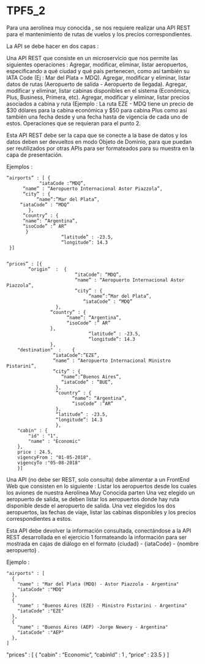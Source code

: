 # TPF5_2
Para una aerolínea muy conocida , se nos requiere realizar una API REST para el mantenimiento de rutas de vuelos y los precios correspondientes.

La API se debe hacer en dos capas :

Una API REST que consiste en un microservicio que nos permite  las siguientes operaciones :
Agregar, modificar, eliminar, listar aeropuertos, especificando a qué ciudad y qué país pertenecen, como así también su IATA Code (Ej : Mar del Plata = MDQ).
Agregar, modificar y eliminar, listar datos de rutas (Aeropuerto de salida - Aeropuerto de llegada).
Agregar, modificar y eliminar, listar  cabinas disponibles en el sistema (Económica, Plus, Business, Primera, etc).
Agregar, modificar y eliminar, listar precios asociados a cabina y ruta (Ejemplo : La ruta EZE - MDQ tiene un precio de $30 dólares para la cabina económica y $50 para cabina Plus como así también una fecha desde y una fecha hasta de vigencia de cada uno de estos.
Operaciones que se requieran para el punto 2.

Esta API REST debe ser la capa que se conecte a la base de datos y los datos deben ser devueltos en modo Objeto de Dominio, para que puedan ser reutilizados por otras APIs para ser formateados para su muestra en la capa de presentación.

Ejemplos :

	“airports” : [ {
				"iataCode :“MDQ”,
	      “name” : “Aeropuerto Internacional Astor Piazzola”,
	      “city” : {
		       “name”:”Mar del Plata”,
		 “iataCode” : “MDQ”
		    },
	      “country” : {
		  “name”: “Argentina”,
		  “isoCode” :” AR”
	       }
						“latitude” : -23.5,
						“longitude”: 14.3
	 }]


	“prices” : [{
		    “origin”  :  {
						     “itaCode”: “MDQ”,
						     “name” : “Aeropuerto Internacional Astor Piazzola”,
						     “city” : {
								  “name”:”Mar del Plata”,
							    “iataCode” : “MDQ”
					  },
				    “country” : {
						  “name”: “Argentina”,
						  “isoCode” :” AR”
				    },
								  “latitude” : -23.5,
								  “longitude”: 14.3
				    },
		"destination"  :    {
				     “iataCode”:”EZE”,
				     “name” : “Aeropuerto Internacional Ministro Pistarini”,
				     “city” : {
						“name”:”Buenos Aires”,
						“iataCode” : ”BUE”,
				      },
				      “country” : {
						    “name”: “Argentina”,
						    “isoCode” :”AR”
				      },
				      “latitude” : -23.5,
				      “longitude”: 14.3
				      },
		"cabin" : {
			"id" : "1",
			"name" : "Economic"
		},
		price : 24.5,
		vigencyFrom : "01-05-2018",
		vigencyTo :"05-08-2018"
	    }]






Una API (no debe ser REST, solo consulta) debe alimentar a un FrontEnd Web que consisten en lo siguiente :
Listar los aeropuertos desde los cuales los aviones de nuestra Aerolínea Muy Conocida parten
Una vez elegido un aeropuerto de salida, se deben listar los aeropuertos donde hay ruta disponible desde el aeropuerto de salida.
Una vez elegidos los dos aeropuertos, las fechas de viaje,  listar las cabinas disponibles y los precios correspondientes a estos.


Esta API debe devolver la información consultada, conectándose a la API REST desarrollada en el ejercicio 	1 formateando la información para ser mostrada en cajas de diálogo en el formato {ciudad} - {iataCode} - {nombre aeropuerto} .

Ejemplo :


	"airports" : [
	  {
	    "name" : "Mar del Plata (MDQ) - Astor Piazzola - Argentina"
	    "iataCode" :"MDQ"
	  },
	  {
	    "name" : "Buenos Aires (EZE) - Ministro Pistarini - Argentina"
	    "iataCode" :"EZE"
	  },
	  {
	    "name" : "Buenos Aires (AEP) -Jorge Newery - Argentina"
	    "iataCode" :"AEP"
	  },
	]



"prices" : [
  {
    "cabin" :  “Economic”,
    “cabinId” : 1 ,
    “price” : 23.5
  }
]
